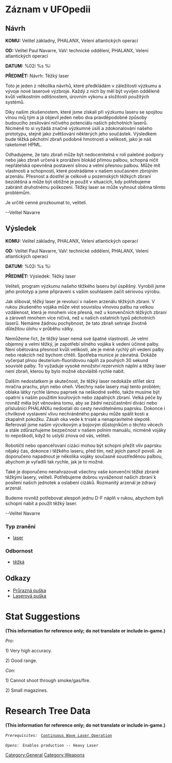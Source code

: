 # Záznam v UFOpedii

## Návrh

**KOMU:** Velitel základny, PHALANX, Velení atlantických operací

**OD:** Velitel Paul Navarre, VaV: technické oddělení, PHALANX, Velení
atlantických operací

**DATUM:** %02i %s %i

**PŘEDMĚT:** Návrh: Těžký laser

Toto je jeden z několika návrhů, které předkládám v záležitosti výzkumu
a vývoje nové laserové výzbroje. Každý z nich by měl být vyvíjen
odděleně kvůli velikostním odlišnostem, úrovním výkonu a složitosti
použitých systémů.

Díky našim zkušenostem, které jsme získali při výzkumu laseru se
spojitou vlnou můj tým a já objevil jeden nebo dva pravděpodobné způsoby
budoucího zesilování ničivého potenciálu našich pěchotních laserů.
Nicméně to si vyžádá značné výzkumné úsilí a zdokonalování našeho
prototypu, stejně jako zvětšování některých jeho součástek. Výsledkem
bude těžká pěchotní zbraň podobné hmotnosti a velikosti, jako je náš
raketomet HPML.

Odhadujeme, že tato zbraň může být nedocenitelná v roli palebné podpory
nebo jako zbraň určená k prorážení blokád přímou palbou, schopná ničit
nepřátelská opevněná postavení silnou a velmi přesnou palbou. Může mít
vlastnosti a schopnosti, které postrádáme v našem současném zbrojním
arzenálu. Přesnost a dostřel je celkově u pozemských těžkých zbraní
bezútěšná a může být obtížné je použít v situacích, kdy potřebujeme
zabránit druhotnému poškození. Těžký laser se může vyhnout oběma těmto
problémům.

Je určitě cenné prozkoumat to, veliteli.

--Velitel Navarre

## Výsledek

**KOMU:** Velitel základny, PHALANX, Velení atlantických operací

**OD:** Velitel Paul Navarre, VaV: technické oddělení, PHALANX, Velení
atlantických operací

**DATUM:** %02i %s %i

**PŘEDMĚT:** Výsledek: Těžký laser

Veliteli, program výzkumu našeho těžkého laseru byl úspěšný. Vyrobili
jsme jeho prototyp a jsme připraveni s vaším souhlasem začít sériovou
výrobu.

Jak sliboval, těžký laser je revolucí v našem arzenálu těžkých zbraní. V
rukou zkušeného vojáka může vést souvislou vlnovou palbu na velkou
vzdálenost, která je mnohem více přesná, než u konvenčních těžkých
zbraní a zároveň mnohem více ničivá, než u našich ostatních typů
pěchotních laserů. Nemáme žádnou pochybnost, že tato zbraň sehraje
životně důležitou úlohu v průběhu války.

Nemůžeme říct, že těžký laser nemá své špatné vlastnosti. Je velmi
objemný a velmi těžký, je zapotřebí silného vojáka k vedení účinné
palby. Není obětována přesnost kvůli velikosti, ale je méně rychlý při
vedení palby nebo reakcích než bychom chtěli. Spotřeba munice je
závratná. Dokáže vyčerpat plnou deuterium-fluoridovou náplň za pouhých
30 sekund souvislé palby. To vyžaduje vysoké množství rezervních náplní
a těžký laser není zbraň, kterou by bylo možné obzvláště rychle nabít.

Dalším nedostatkem je skutečnost, že těžký laser nedokáže střílet skrz
mračna prachu, plyn nebo oheň. Všechny naše lasery mají tento problém;
oblaka látky rychle lámou paprsek na neškodné světlo, takže musíme být
opatrní s naším použitím kouřových nebo zápalných zbraní. Velká péče by
rovněž měla být věnována tomu, aby se žádní nezúčastnění diváci nebo
příslušnící PHALANXu nedostali do cesty neviditelnému paprsku. Dokonce i
chvilkové vystavení vlivu nechráněného paprsku může spálit kosti a
zkapalnit pokožku. Zásah oka vede k trvalé a nenapravitelné slepotě.
Referovali jsme našim výcvikovým a bojovým důstojníkům o těchto věcech a
stále zdůrazňujeme bezpečnost v našem polním manuálu, nicméně vojáky to
nepoškodí, když to uslyší znova od vás, veliteli.

Robotičtí nebo opancéřovaní cizáci mohou být schopni přežít vliv paprsku
nějaký čas, dokonce i těžkého laseru, před tím, než jejich pancíř
povolí. Je doporučeno napadnout je několika vojáky současně soustředěnou
palbou, abychom je vyřadili tak rychle, jak je to možné.

Také je doporučeno nenahrazovat všechny vaše konvenční těžké zbraně
těžkými lasery, veliteli. Potřebujeme dobrou vyváženost našich zbraní k
posílení našich jednotek a oslabení cizáků. Rozmanitý arzenál je zdravý
arzenál.

Budeme rovněž potřebovat alespoň jednu D-F náplň v rukou, abychom byli
schopni nabít a použít těžký laser.

--Velitel Navarre

### Typ zranění

- [laser](Damage/laser "wikilink")

### Odbornost

- [těžká](Skills/heavy "wikilink")

## Odkazy

- [Průrazná puška](Vybavení/Hlavní_zbraně/Průrazná_puška "wikilink")
- [Laserová puška](Vybavení/Hlavní_zbraně/Laserová_puška "wikilink")

# Stat Suggestions

**(This information for reference only; do not translate or include
in-game.)**

*Pro:*

1\) Very high accuracy.

2\) Good range.

*Con:*

1\) Cannot shoot through smoke/gas/fire.

2\) Small magazines.

# Research Tree Data

**(This information for reference only; do not translate or include
in-game.)**

*`Prerequisites:`*
` `[`Continuous Wave Laser Operation`](Research/Continuous_Wave_Laser_Operation "wikilink")

*`Opens:`*
` Enables production -- Heavy Laser`

[Category:General](Category:General "wikilink")
[Category:Weapons](Category:Weapons "wikilink")
